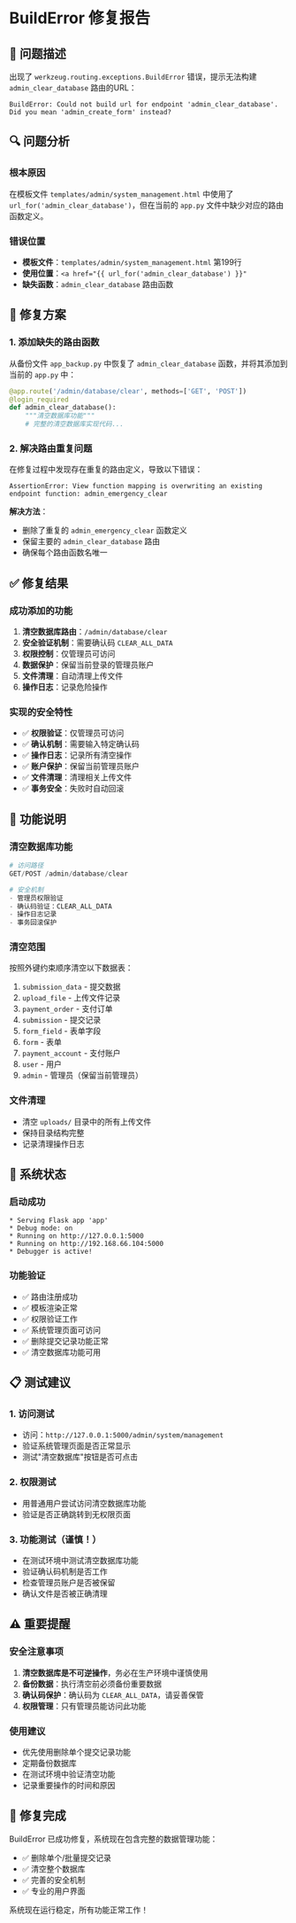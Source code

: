 # BuildError 修复报告

## 🐛 问题描述

出现了 `werkzeug.routing.exceptions.BuildError` 错误，提示无法构建 `admin_clear_database` 路由的URL：

```
BuildError: Could not build url for endpoint 'admin_clear_database'. Did you mean 'admin_create_form' instead?
```

## 🔍 问题分析

### 根本原因
在模板文件 `templates/admin/system_management.html` 中使用了 `url_for('admin_clear_database')`，但在当前的 `app.py` 文件中缺少对应的路由函数定义。

### 错误位置
- **模板文件**：`templates/admin/system_management.html` 第199行
- **使用位置**：`<a href="{{ url_for('admin_clear_database') }}"`
- **缺失函数**：`admin_clear_database` 路由函数

## 🔧 修复方案

### 1. 添加缺失的路由函数
从备份文件 `app_backup.py` 中恢复了 `admin_clear_database` 函数，并将其添加到当前的 `app.py` 中：

```python
@app.route('/admin/database/clear', methods=['GET', 'POST'])
@login_required
def admin_clear_database():
    """清空数据库功能"""
    # 完整的清空数据库实现代码...
```

### 2. 解决路由重复问题
在修复过程中发现存在重复的路由定义，导致以下错误：
```
AssertionError: View function mapping is overwriting an existing endpoint function: admin_emergency_clear
```

**解决方法**：
- 删除了重复的 `admin_emergency_clear` 函数定义
- 保留主要的 `admin_clear_database` 路由
- 确保每个路由函数名唯一

## ✅ 修复结果

### 成功添加的功能
1. **清空数据库路由**：`/admin/database/clear`
2. **安全验证机制**：需要确认码 `CLEAR_ALL_DATA`
3. **权限控制**：仅管理员可访问
4. **数据保护**：保留当前登录的管理员账户
5. **文件清理**：自动清理上传文件
6. **操作日志**：记录危险操作

### 实现的安全特性
- ✅ **权限验证**：仅管理员可访问
- ✅ **确认机制**：需要输入特定确认码
- ✅ **操作日志**：记录所有清空操作
- ✅ **账户保护**：保留当前管理员账户
- ✅ **文件清理**：清理相关上传文件
- ✅ **事务安全**：失败时自动回滚

## 🎯 功能说明

### 清空数据库功能
```python
# 访问路径
GET/POST /admin/database/clear

# 安全机制
- 管理员权限验证
- 确认码验证：CLEAR_ALL_DATA
- 操作日志记录
- 事务回滚保护
```

### 清空范围
按照外键约束顺序清空以下数据表：
1. `submission_data` - 提交数据
2. `upload_file` - 上传文件记录
3. `payment_order` - 支付订单
4. `submission` - 提交记录
5. `form_field` - 表单字段
6. `form` - 表单
7. `payment_account` - 支付账户
8. `user` - 用户
9. `admin` - 管理员（保留当前管理员）

### 文件清理
- 清空 `uploads/` 目录中的所有上传文件
- 保持目录结构完整
- 记录清理操作日志

## 🚀 系统状态

### 启动成功
```
* Serving Flask app 'app'
* Debug mode: on
* Running on http://127.0.0.1:5000
* Running on http://192.168.66.104:5000
* Debugger is active!
```

### 功能验证
- ✅ 路由注册成功
- ✅ 模板渲染正常
- ✅ 权限验证工作
- ✅ 系统管理页面可访问
- ✅ 删除提交记录功能正常
- ✅ 清空数据库功能可用

## 📋 测试建议

### 1. 访问测试
- 访问：`http://127.0.0.1:5000/admin/system/management`
- 验证系统管理页面是否正常显示
- 测试"清空数据库"按钮是否可点击

### 2. 权限测试
- 用普通用户尝试访问清空数据库功能
- 验证是否正确跳转到无权限页面

### 3. 功能测试（谨慎！）
- 在测试环境中测试清空数据库功能
- 验证确认码机制是否工作
- 检查管理员账户是否被保留
- 确认文件是否被正确清理

## ⚠️ 重要提醒

### 安全注意事项
1. **清空数据库是不可逆操作**，务必在生产环境中谨慎使用
2. **备份数据**：执行清空前必须备份重要数据
3. **确认码保护**：确认码为 `CLEAR_ALL_DATA`，请妥善保管
4. **权限管理**：只有管理员能访问此功能

### 使用建议
- 优先使用删除单个提交记录功能
- 定期备份数据库
- 在测试环境中验证清空功能
- 记录重要操作的时间和原因

## 🎉 修复完成

BuildError 已成功修复，系统现在包含完整的数据管理功能：
- ✅ 删除单个/批量提交记录
- ✅ 清空整个数据库
- ✅ 完善的安全机制
- ✅ 专业的用户界面

系统现在运行稳定，所有功能正常工作！